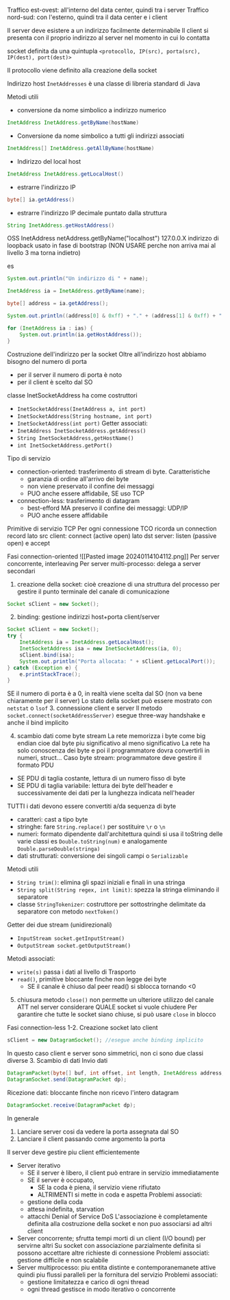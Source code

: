 Traffico est-ovest: all'interno del data center, quindi tra i server
Traffico nord-sud: con l'esterno, quindi tra il data center e i client

Il server deve esistere a un indirizzo facilmente determinabile 
Il client si presenta con il proprio indirizzo al server nel momento in cui lo contatta

socket definita da una quintupla 
`<protocollo, IP(src), porta(src), IP(dest), port(dest)>`

Il protocollo viene definito alla creazione della socket

Indirizzo host
`InetAddresses` è una classe di libreria standard di Java

Metodi utili
- conversione da nome simbolico a indirizzo numerico
```java
InetAddress InetAddress.getByName(hostName)
```
- Conversione da nome simbolico a tutti gli indirizzi associati
```java
InetAddress[] InetAddress.getAllByName(hostName)
```
- Indirizzo del local host
```java
InetAddress InetAddress.getLocalHost()
```
- estrarre l'indirizzo IP
```java
byte[] ia.getAddress()
```
- estrarre l'indirizzo IP decimale puntato dalla struttura
```java
String InetAddress.getHostAddress()
```

OSS InetAddress netAddress.getByName("localhost")  127.0.0.X indirizzo di loopback usato in fase di bootstrap (NON USARE perche non arriva mai al livello 3 ma torna indietro)

es 
```java
System.out.println("Un indirizzo di " + name);

InetAddress ia = InetAddress.getByName(name);

byte[] address = ia.getAddress();

System.out.println((address[0] & 0xff) + "." + (address[1] & 0xff) + "." + (address[2] & 0xff) + "." + (address[3] & 0xff));

for (InetAddress ia : ias) {
	System.out.println(ia.getHostAddress());
}
```

Costruzione dell'indirizzo per la socket
Oltre all'indirizzo host abbiamo bisogno del numero di porta 
- per il server il numero di porta è noto
- per il client è scelto dal SO

classe InetSocketAddress ha come costruttori
- `InetSocketAddress(InetAddress a, int port)`
- `InetSocketAddress(String hostname, int port)`
- `InetSocketAddress(int port)`
Getter associati:
- `InetAddress InetSocketAddress.getAddress()`
- `String InetSocketAddress,getHostName()`
- `int InetSocketAddress.getPort()`

Tipo di servizio
- connection-oriented: trasferimento di stream di byte. Caratteristiche
	- garanzia di ordine all'arrivo dei byte
	- non viene preservato il confine dei messaggi
	- PUO anche essere affidabile, SE uso TCP
- connection-less: trasferimento di datagram
	- best-efford MA preservo il confine dei messaggi: UDP/IP
	- PUO anche essere affidabile

Primitive di servizio TCP
Per ogni connessione TCO ricorda un connection record
lato src client: connect (active open)
lato dst server: listen (passive open) e accept

Fasi connection-oriented
![[Pasted image 20240114104112.png]]
Per server concorrente, interleaving
Per server multi-processo: delega a server secondari

1. creazione della socket: cioè creazione di una struttura del processo per gestire il punto terminale del canale di comunicazione
```java
Socket sClient = new Socket();
```
2. binding: gestione indirizzi host+porta client/server
```java
Socket sClient = new Socket();
try {
	InetAddress ia = InetAddress.getLocalHost();
	InetSocketAddress isa = new InetSocketAddress(ia, 0);
	sClient.bind(isa);
	System.out.println("Porta allocata: " + sClient.getLocalPort());
} catch (Exception e) {
	e.printStackTrace();
}
```
SE il numero di porta è a 0, in realtà viene scelta dal SO (non va bene chiaramente per il server)
Lo stato della socket può essere mostrato con `netstat` o `lsof`
3. connessione client e server
Il metodo `socket.connect(socketAddressServer)` esegue three-way handshake e anche il bind implicito

4. scambio dati come byte stream
La rete memorizza i byte come big endian cioe dal byte piu significativo al meno significativo
La rete ha solo conoscenza dei byte e poi il programmatore dovra convertirli in numeri, struct...
Caso byte stream: programmatore deve gestire il formato PDU
- SE PDU di taglia costante, lettura di un numero fisso di byte
- SE PDU di taglia variabile: lettura dei byte dell'header e successivamente dei dati per la lunghezza indicata nell'header

TUTTI i dati devono essere convertiti a/da sequenza di byte
- caratteri: cast a tipo byte
- stringhe: fare `String.replace()` per sostituire `\r` o `\n`
- numeri: formato dipendente dall'architettura quindi si usa il toString delle varie classi es `Double.toString(num)` e analogamente `Double.parseDouble(stringa)`
- dati strutturati: conversione dei singoli campi o `Serializable`

Metodi utili
- `String trim()`: elimina gli spazi iniziali e finali in una stringa
- `String split(String regex, int limit)`: spezza la stringa eliminando il separatore
- classe `StringTokenizer`: costruttore per sottostringhe delimitate da separatore con metodo `nextToken()`

Getter dei due stream (unidirezionali)
- `InputStream socket.getInputStream()`
- `OutputStream socket.getOutputStream()`

Metodi associati:
- `write(s)` passa i dati al livello di Trasporto
- `read()`, primitive bloccante finche non legge dei byte
	- SE il canale è chiuso dal peer read() si sblocca tornando <0

5. chiusura
metodo `close()` non permette un ulteriore utilizzo del canale
ATT nel server considerare QUALE socket si vuole chiudere
Per garantire che tutte le socket siano chiuse, si può usare `close` in blocco

Fasi connection-less
   1-2. Creazione socket lato client
```java
sClient = new DatagramSocket(); //esegue anche binding implicito
```
In questo caso client e server sono simmetrici, non ci sono due classi diverse
3. Scambio di dati
Invio dati
```java
DatagramPacket(byte[] buf, int offset, int length, InetAddress address, int port);
DatagramSocket.send(DatagramPacket dp);
```
Ricezione dati: bloccante finche non ricevo l'intero datagram
```java
DatagramSocket.receive(DatagramPacket dp);
```

In generale
1. Lanciare server cosi da vedere la porta assegnata dal SO
2. Lanciare il client passando come argomento la porta


Il server deve gestire piu client efficientemente
- Server iterativo
	- SE il server è libero, il client può entrare in servizio immediatamente
	- SE il server è occupato, 
		- SE la coda è piena, il servizio viene rifiutato
		- ALTRIMENTI si mette in coda e aspetta
	Problemi associati:
	- gestione della coda
	- attesa indefinita, starvation
	- attacchi Denial of Service DoS
	L'associazione è completamente definita alla costruzione della socket e non puo associarsi ad altri client
- Server concorrente; sfrutta tempi morti di un client (I/O bound) per servirne altri
	Su socket con associazione parzialmente definita si possono accettare altre richieste di connessione
	Problemi associati: gestione difficile e non scalabile
- Server multiprocesso: piu entita distinte e contemporanemanete attive quindi piu flussi paralleli per la fornitura del servizio
	Problemi associati:
	- gestione limitatezza e carico di ogni thread
	- ogni thread gestisce in modo iterativo o concorrente
